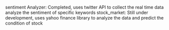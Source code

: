 sentiment Analyzer: Completed, uses twitter API to collect the real time data analyze the sentiment of specific keywords
stock_market: Still under development, uses yahoo finance library to analyze the data and predict the condition of stock

